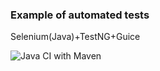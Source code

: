 ### Example of automated tests

Selenium(Java)+TestNG+Guice

![Java CI with Maven](https://github.com/ikonovi/se_tests_gmail/workflows/Java%20CI%20with%20Maven/badge.svg?branch=develop)

